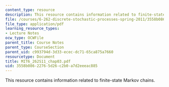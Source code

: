```yaml
---
content_type: resource
description: This resource contains information related to finite-state Markov chains.
file: /courses/6-262-discrete-stochastic-processes-spring-2011/3558b08622765d26c2b0a7d2eeeac885_MIT6_262S11_chap03.pdf
file_type: application/pdf
learning_resource_types:
- Lecture Notes
ocw_type: OCWFile
parent_title: Course Notes
parent_type: CourseSection
parent_uid: c993794d-3d33-ecec-dc71-65ca875a7660
resourcetype: Document
title: MIT6_262S11_chap03.pdf
uid: 3558b086-2276-5d26-c2b0-a7d2eeeac885
---
```

This resource contains information related to finite-state Markov chains.

